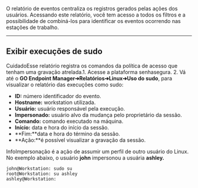 O relatório de eventos centraliza os registros gerados pelas ações dos usuários. Acessando este relatório, você tem acesso a todos os filtros e a possibilidade de combiná\-los para identificar os eventos ocorrendo nas estações de trabalho.



---

## Exibir execuções de sudo

CuidadoEsse relatório registra os comandos da política de acesso que tenham uma gravação atrelada.1. Acesse a plataforma senhasegura.
2. Vá até o **GO Endpoint Manager➔Relatórios➔Linux➔Uso do sudo**, para visualizar o relatório das execuções como sudo:
* **ID:** número identificador do evento.
* **Hostname:** workstation utilizada.
* **Usuário:** usuário responsável pela execução.
* **Impersonado:** usuário alvo da mudança pelo proprietário da sessão.
* **Comando:** comando executado na máquina.
* **Início:** data e hora do início da sessão.
* **Fim:**data e hora do término da sessão.
* **Ação:**é possível visualizar a gravação da sessão.

InfoImpersonação é a ação de assumir um perfil de outro usuário do Linux. No exemplo abaixo, o usuário **john** impersonou a usuária **ashley.**
```
john@Workstation: sudo su
root@Workstation: su ashley
ashley@Workstation:
```
